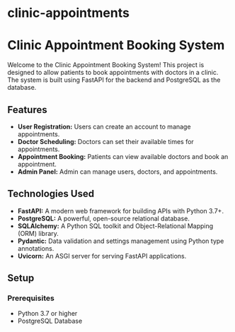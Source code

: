 # clinic-appointments
# Clinic Appointment Booking System

Welcome to the Clinic Appointment Booking System! This project is designed to allow patients to book appointments with doctors in a clinic. The system is built using FastAPI for the backend and PostgreSQL as the database.

## Features

- **User Registration:** Users can create an account to manage appointments.
- **Doctor Scheduling:** Doctors can set their available times for appointments.
- **Appointment Booking:** Patients can view available doctors and book an appointment.
- **Admin Panel:** Admin can manage users, doctors, and appointments.

## Technologies Used

- **FastAPI:** A modern web framework for building APIs with Python 3.7+.
- **PostgreSQL:** A powerful, open-source relational database.
- **SQLAlchemy:** A Python SQL toolkit and Object-Relational Mapping (ORM) library.
- **Pydantic:** Data validation and settings management using Python type annotations.
- **Uvicorn:** An ASGI server for serving FastAPI applications.

## Setup

### Prerequisites

- Python 3.7 or higher
- PostgreSQL Database
